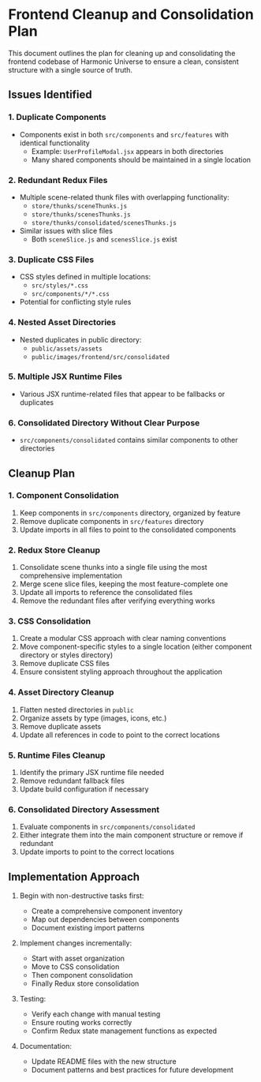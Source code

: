 # Frontend Cleanup and Consolidation Plan

This document outlines the plan for cleaning up and consolidating the frontend codebase of Harmonic Universe to ensure a clean, consistent structure with a single source of truth.

## Issues Identified

### 1. Duplicate Components

- Components exist in both `src/components` and `src/features` with identical functionality
  - Example: `UserProfileModal.jsx` appears in both directories
  - Many shared components should be maintained in a single location

### 2. Redundant Redux Files

- Multiple scene-related thunk files with overlapping functionality:
  - `store/thunks/sceneThunks.js`
  - `store/thunks/scenesThunks.js`
  - `store/thunks/consolidated/scenesThunks.js`
- Similar issues with slice files
  - Both `sceneSlice.js` and `scenesSlice.js` exist

### 3. Duplicate CSS Files

- CSS styles defined in multiple locations:
  - `src/styles/*.css`
  - `src/components/*/*.css`
- Potential for conflicting style rules

### 4. Nested Asset Directories

- Nested duplicates in public directory:
  - `public/assets/assets`
  - `public/images/frontend/src/consolidated`

### 5. Multiple JSX Runtime Files

- Various JSX runtime-related files that appear to be fallbacks or duplicates

### 6. Consolidated Directory Without Clear Purpose

- `src/components/consolidated` contains similar components to other directories

## Cleanup Plan

### 1. Component Consolidation

1. Keep components in `src/components` directory, organized by feature
2. Remove duplicate components in `src/features` directory
3. Update imports in all files to point to the consolidated components

### 2. Redux Store Cleanup

1. Consolidate scene thunks into a single file using the most comprehensive implementation
2. Merge scene slice files, keeping the most feature-complete one
3. Update all imports to reference the consolidated files
4. Remove the redundant files after verifying everything works

### 3. CSS Consolidation

1. Create a modular CSS approach with clear naming conventions
2. Move component-specific styles to a single location (either component directory or styles directory)
3. Remove duplicate CSS files
4. Ensure consistent styling approach throughout the application

### 4. Asset Directory Cleanup

1. Flatten nested directories in `public`
2. Organize assets by type (images, icons, etc.)
3. Remove duplicate assets
4. Update all references in code to point to the correct locations

### 5. Runtime Files Cleanup

1. Identify the primary JSX runtime file needed
2. Remove redundant fallback files
3. Update build configuration if necessary

### 6. Consolidated Directory Assessment

1. Evaluate components in `src/components/consolidated`
2. Either integrate them into the main component structure or remove if redundant
3. Update imports to point to the correct locations

## Implementation Approach

1. Begin with non-destructive tasks first:

   - Create a comprehensive component inventory
   - Map out dependencies between components
   - Document existing import patterns

2. Implement changes incrementally:

   - Start with asset organization
   - Move to CSS consolidation
   - Then component consolidation
   - Finally Redux store consolidation

3. Testing:

   - Verify each change with manual testing
   - Ensure routing works correctly
   - Confirm Redux state management functions as expected

4. Documentation:
   - Update README files with the new structure
   - Document patterns and best practices for future development
